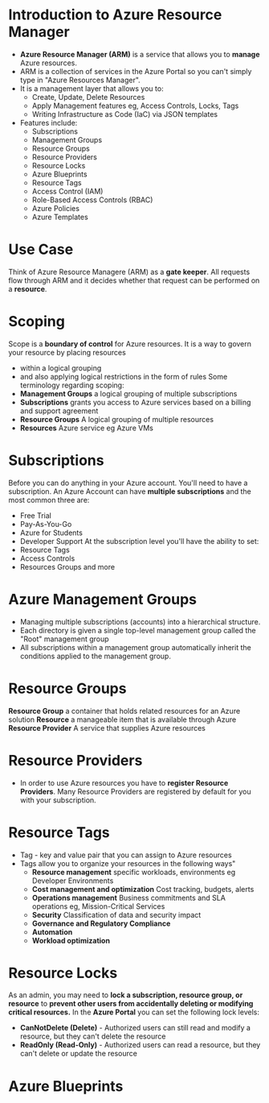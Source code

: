 # Introduction to Azure Resource Manager
* **Azure Resource Manager (ARM)** is a service that allows you to **manage** Azure resources.
* ARM is a collection of services in the Azure Portal so you can't simply type in "Azure Resources Manager".
* It is a management layer that allows you to:
	* Create, Update, Delete Resources
	* Apply Management features eg, Access Controls, Locks, Tags
	* Writing Infrastructure as Code (IaC) via JSON templates
* Features include:
	* Subscriptions
	* Management Groups
	* Resource Groups
	* Resource Providers
	* Resource Locks
	* Azure Blueprints
	* Resource Tags
	* Access Control (IAM)
	* Role-Based Access Controls (RBAC)
	* Azure Policies
	* Azure Templates
# Use Case
Think of Azure Resource Managere (ARM) as a **gate keeper**. All requests flow through ARM and it decides whether that request can be performed on a **resource**.
# Scoping
Scope is a **boundary of control** for Azure resources. It is a way to govern your resource by placing resources
* within a logical grouping
* and also applying logical restrictions in the form of rules
Some terminology regarding scoping:
* **Management Groups** a logical grouping of multiple subscriptions
* **Subscriptions** grants you access to Azure services based on a billing and support agreement
* **Resource Groups** A logical grouping of multiple resources
* **Resources** Azure service eg Azure VMs
# Subscriptions
Before you can do anything in your Azure account. You'll need to have a subscription. An Azure Account can have **multiple subscriptions** and the most common three are:
* Free Trial
* Pay-As-You-Go
* Azure for Students
* Developer Support
At the subscription level you'll have the ability to set:
* Resource Tags
* Access Controls
* Resources Groups and more
# Azure Management Groups
* Managing multiple subscriptions (accounts) into a hierarchical structure.
* Each directory is given a single top-level management group called the "Root" management group
* All subscriptions within a management group automatically inherit the conditions applied to the management group.
# Resource Groups
**Resource Group** a container that holds related resources for an Azure solution
**Resource** a manageable item that is available through Azure
**Resource Provider** A service that supplies Azure resources
# Resource Providers
* In order to use Azure resources you have to **register Resource Providers**. Many Resource Providers are registered by default for you with your subscription.
# Resource Tags
* Tag - key and value pair that you can assign to Azure resources
* Tags allow you to organize your resources in the following ways"
	* **Resource management** specific workloads, environments eg Developer Environments
	* **Cost management and optimization** Cost tracking, budgets, alerts
	* **Operations management** Business commitments and SLA operations eg, Mission-Critical Services
	* **Security** Classification of data and security impact
	* **Governance and Regulatory Compliance**
	* **Automation**
	* **Workload optimization**
# Resource Locks
As an admin, you may need to **lock a subscription, resource group, or resource** to **prevent other users from accidentally deleting or modifying critical resources.**
In the **Azure Portal** you can set the following lock levels:
* **CanNotDelete (Delete)** - Authorized users can still read and modify a resource, but they can't delete the resource
* **ReadOnly (Read-Only)** - Authorized users can read a resource, but they can't delete or update the resource
# Azure Blueprints